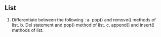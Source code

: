 ## List

1. Differentiate between the following :
    a. pop() and remove() methods of list.
    b. Del statement and pop() method of list.
    c. append() and insert() methods of list.
